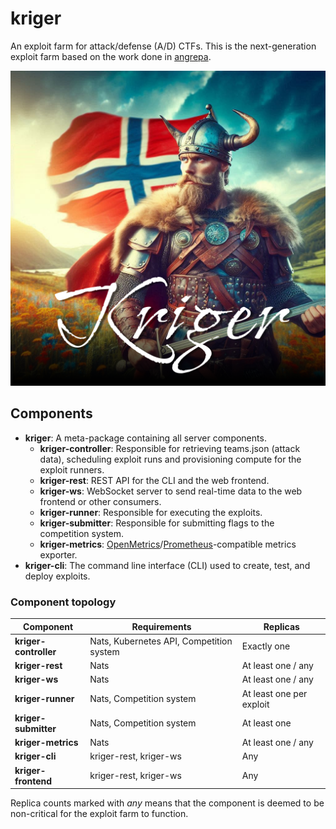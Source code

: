 # kriger

An exploit farm for attack/defense (A/D) CTFs. This is the next-generation exploit farm based on the work done
in [angrepa](https://github.com/Cyberlandslaget/angrepa).

![](.github/assets/logo.png)

## Components

- **kriger**: A meta-package containing all server components.
    - **kriger-controller**: Responsible for retrieving teams.json (attack data), scheduling exploit runs and
      provisioning compute for the exploit runners.
    - **kriger-rest**: REST API for the CLI and the web frontend.
    - **kriger-ws**: WebSocket server to send real-time data to the web frontend or other consumers.
    - **kriger-runner**: Responsible for executing the exploits.
    - **kriger-submitter**: Responsible for submitting flags to the competition system.
    - **kriger-metrics**: [OpenMetrics](https://openmetrics.io/)/[Prometheus](https://prometheus.io/)-compatible
      metrics exporter.
- **kriger-cli**: The command line interface (CLI) used to create, test, and deploy exploits.

### Component topology

| Component             | Requirements                             | Replicas                 |
|-----------------------|------------------------------------------|--------------------------|
| **kriger-controller** | Nats, Kubernetes API, Competition system | Exactly one              |
| **kriger-rest**       | Nats                                     | At least one / any       |
| **kriger-ws**         | Nats                                     | At least one / any       | 
| **kriger-runner**     | Nats, Competition system                 | At least one per exploit |                 
| **kriger-submitter**  | Nats, Competition system                 | At least one             |                 
| **kriger-metrics**    | Nats                                     | At least one / any       |                 
| **kriger-cli**        | kriger-rest, kriger-ws                   | Any                      |                 
| **kriger-frontend**   | kriger-rest, kriger-ws                   | Any                      |                 

Replica counts marked with *any* means that the component is deemed to be non-critical for the exploit farm to function.
